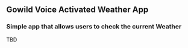 ## Gowild Voice Activated Weather App


### Simple app that allows users to check the current Weather
TBD
